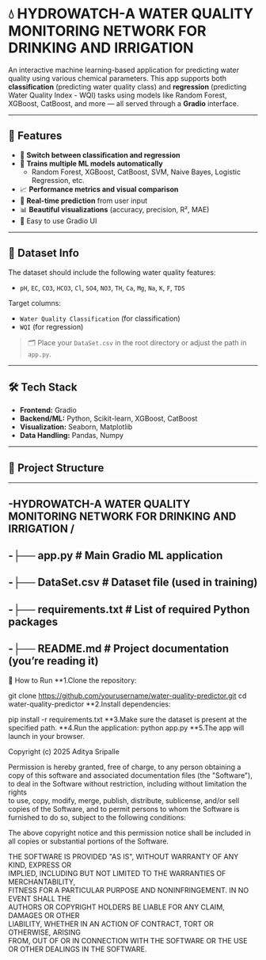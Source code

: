 # 💧 HYDROWATCH-A WATER QUALITY MONITORING NETWORK FOR DRINKING AND IRRIGATION 

An interactive machine learning-based application for predicting water quality using various chemical parameters. This app supports both **classification** (predicting water quality class) and **regression** (predicting Water Quality Index - WQI) tasks using models like Random Forest, XGBoost, CatBoost, and more — all served through a **Gradio** interface.

---

## 🚀 Features

- 🔄 **Switch between classification and regression**
- 🧠 **Trains multiple ML models automatically**
  - Random Forest, XGBoost, CatBoost, SVM, Naive Bayes, Logistic Regression, etc.
- 📈 **Performance metrics and visual comparison**
- 🔮 **Real-time prediction** from user input
- 📊 **Beautiful visualizations** (accuracy, precision, R², MAE)
- 🧩 Easy to use Gradio UI

---

## 🧪 Dataset Info

The dataset should include the following water quality features:

- `pH`, `EC`, `CO3`, `HCO3`, `Cl`, `SO4`, `NO3`, `TH`, `Ca`, `Mg`, `Na`, `K`, `F`, `TDS`

Target columns:
- `Water Quality Classification` (for classification)
- `WQI` (for regression)

> 🗂 Place your `DataSet.csv` in the root directory or adjust the path in `app.py`.

---

## 🛠 Tech Stack

- **Frontend:** Gradio
- **Backend/ML:** Python, Scikit-learn, XGBoost, CatBoost
- **Visualization:** Seaborn, Matplotlib
- **Data Handling:** Pandas, Numpy

---

## 📂 Project Structure
---
-HYDROWATCH-A WATER QUALITY MONITORING NETWORK FOR DRINKING AND IRRIGATION /
---
-**├── app.py # Main Gradio ML application**
---
-├── DataSet.csv # Dataset file (used in training)
---
-├── requirements.txt # List of required Python packages
---
-├── README.md # Project documentation (you’re reading it)
---
🧪 How to Run
**1.Clone the repository:

git clone https://github.com/yourusername/water-quality-predictor.git
cd water-quality-predictor
**2.Install dependencies:

pip install -r requirements.txt
**3.Make sure the dataset is present at the specified path.
**4.Run the application:
python app.py
**5.The app will launch in your browser.


Copyright (c) 2025 Aditya Sripalle

Permission is hereby granted, free of charge, to any person obtaining a copy
of this software and associated documentation files (the "Software"), to deal
in the Software without restriction, including without limitation the rights  
to use, copy, modify, merge, publish, distribute, sublicense, and/or sell     
copies of the Software, and to permit persons to whom the Software is         
furnished to do so, subject to the following conditions:                      

The above copyright notice and this permission notice shall be included in   
all copies or substantial portions of the Software.                           

THE SOFTWARE IS PROVIDED "AS IS", WITHOUT WARRANTY OF ANY KIND, EXPRESS OR   
IMPLIED, INCLUDING BUT NOT LIMITED TO THE WARRANTIES OF MERCHANTABILITY,     
FITNESS FOR A PARTICULAR PURPOSE AND NONINFRINGEMENT. IN NO EVENT SHALL THE  
AUTHORS OR COPYRIGHT HOLDERS BE LIABLE FOR ANY CLAIM, DAMAGES OR OTHER       
LIABILITY, WHETHER IN AN ACTION OF CONTRACT, TORT OR OTHERWISE, ARISING      
FROM, OUT OF OR IN CONNECTION WITH THE SOFTWARE OR THE USE OR OTHER DEALINGS 
IN THE SOFTWARE.

